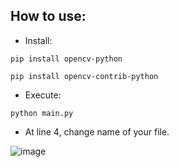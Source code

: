 ## How to use:

- Install:

```
pip install opencv-python

pip install opencv-contrib-python
```

- Execute: 

```
python main.py
```

- At line 4, change name of your file.

![image](https://user-images.githubusercontent.com/76974801/126796559-8b2c64de-7299-484a-be87-8130e75a31ff.png)
